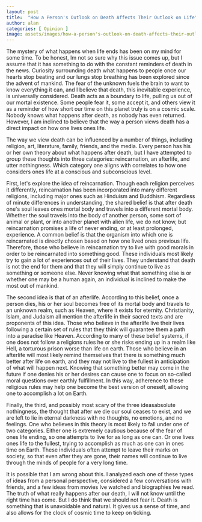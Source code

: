 ```yaml
---
layout: post
title:  "How a Person's Outlook on Death Affects Their Outlook on Life"
author: alan
categories: [ Opinion ]
image: assets/images/how-a-person's-outlook-on-death-affects-their-outlook-on-life.jpg
---
```


The mystery of what happens when life ends has been on my mind for some time. To be honest, Im not so sure why this issue comes up, but I assume that it has something to do with the constant reminders of death in the news. Curiosity surrounding death what happens to people once our hearts stop beating and our lungs stop breathing has been explored since the advent of mankind. The fear of the unknown fuels the brain to want to know everything it can, and I believe that death, this inevitable experience, is universally considered. Death acts as a boundary to life, pulling us out of our mortal existence. Some people fear it, some accept it, and others view it as a reminder of how short our time on this planet truly is on a cosmic scale. Nobody knows what happens after death, as nobody has even returned. However, I am inclined to believe that the way a person views death has a direct impact on how one lives ones life. 

The way we view death can be influenced by a number of things, including religion, art, literature, family, friends, and the media. Every person has his or her own theory about what happens after death, but I have attempted to group these thoughts into three categories: reincarnation, an afterlife, and utter nothingness. Which category one aligns with correlates to how one considers ones life at a conscious and subconscious level. 

First, let's explore the idea of reincarnation. Though each religion perceives it differently, reincarnation has been incorporated into many different religions, including major ones such as Hinduism and Buddhism. Regardless of minute differences in understanding, the shared belief is that after death one's soul leaves ones mortal body and travels into a different mortal body. Whether the soul travels into the body of another person, some sort of animal or plant, or into another planet with alien life, we do not know, but reincarnation promises a life of never ending, or at least prolonged, experience. A common belief is that the organism into which one is reincarnated is directly chosen based on how one lived ones previous life. Therefore, those who believe in reincarnation try to live with good morals in order to be reincarnated into something good. These individuals most likely try to gain a lot of experiences out of their lives. They understand that death is not the end for them and that they will simply continue to live as something or someone else. Never knowing what that something else is or whether one may be a human again, an individual is inclined to make the most out of mankind. 

The second idea is that of an afterlife. According to this belief, once a person dies, his or her soul becomes free of its mortal body and travels to an unknown realm, such as Heaven, where it exists for eternity. Christianity, Islam, and Judaism all mention the afterlife in their sacred texts and are proponents of this idea. Those who believe in the afterlife live their lives following a certain set of rules that they think will guarantee them a path into a paradise like Heaven. According to many of these belief systems, if one does not follow a religions rules he or she risks ending up in a realm like Hell, a torturous prison worse than life on earth. Those who believe in an afterlife will most likely remind themselves that there is something much better after life on earth, and they may not live to the fullest in anticipation of what will happen next. Knowing that something better may come in the future if one denies his or her desires can cause one to focus on so-called moral questions over earthly fulfillment. In this way, adherence to these religious rules may help one become the best version of oneself, allowing one to accomplish a lot on Earth. 

Finally, the third, and possibly most scary of the three ideasabsolute nothingness, the thought that after we die our soul ceases to exist, and we are left to lie in eternal darkness with no thoughts, no emotions, and no feelings. One who believes in this theory is most likely to fall under one of two categories. Either one is extremely cautious because of the fear of ones life ending, so one attempts to live for as long as one can. Or one lives ones life to the fullest, trying to accomplish as much as one can in ones time on Earth. These individuals often attempt to leave their marks on society, so that even after they are gone, their names will continue to live through the minds of people for a very long time. 

It is possible that I am wrong about this. I analyzed each one of these types of ideas from a personal perspective, considered a few conversations with friends, and a few ideas from movies Ive watched and biographies Ive read. The truth of what really happens after our death, I will not know until the right time has come. But I do think that we should not fear it. Death is something that is unavoidable and natural. It gives us a sense of time, and also allows for the clock of cosmic time to keep on ticking. 


